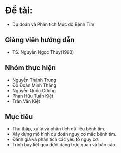 # Đề tài: 
- Dự đoán và Phân tích Mức độ Bệnh Tim

## Giảng viên hướng dẫn
- TS. Nguyễn Ngọc Thủy(1990)
## Nhóm thực hiện
-  Nguyễn Thành Trung
 - Đỗ Đoàn Minh Thắng
 - Nguyễn Quốc Cường
 - Phan Hữu Tuấn Kiệt
 - Trần Văn Kiệt
## Mục tiêu
- Thu thập, xử lý và phân tích dữ liệu bệnh tim.
- Xây dựng mô hình dự đoán nguy cơ mắc bệnh tim.
- Đánh giá và phân tích các yếu tố nguy cơ.
- Trình bày kết quả dưới dạng trực quan và báo cáo.

